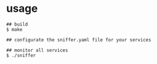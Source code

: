 # usage

```shell
## build
$ make

## configurate the sniffer.yaml file for your services

## monitor all services
$ ./sniffer

```

